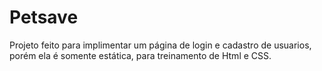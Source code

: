 # Petsave
Projeto feito para implimentar um página de login e cadastro de usuarios, porém ela é somente estática, para treinamento de Html e CSS. 
